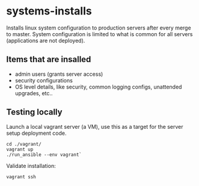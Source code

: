 # systems-installs

Installs linux system configuration to production servers after every merge to master.
System configuration is limited to what is common for all servers (applications are
not deployed).

## Items that are insalled

- admin users (grants server access)
- security configurations
- OS level details, like security, common logging configs, unattended upgrades, etc..

## Testing locally

Launch a local vagrant server (a VM), use this as a target for the server setup deployment code.

```
cd ./vagrant/
vagrant up
./run_ansible --env vagrant`
```

Validate installation:
```
vagrant ssh
```
